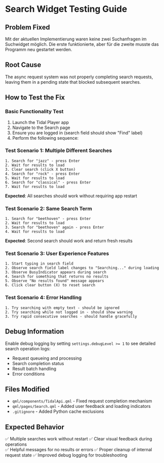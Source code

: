 # Search Widget Testing Guide

## Problem Fixed
Mit der aktuellen Implementierung waren keine zwei Suchanfragen im Suchwidget möglich. Die erste funktionierte, aber für die zweite musste das Programm neu gestartet werden.

## Root Cause
The async request system was not properly completing search requests, leaving them in a pending state that blocked subsequent searches.

## How to Test the Fix

### Basic Functionality Test
1. Launch the Tidal Player app
2. Navigate to the Search page  
3. Ensure you are logged in (search field should show "Find" label)
4. Perform the following sequence:

### Test Scenario 1: Multiple Different Searches
```
1. Search for "jazz" - press Enter
2. Wait for results to load
3. Clear search (click X button)
4. Search for "rock" - press Enter  
5. Wait for results to load
6. Search for "classical" - press Enter
7. Wait for results to load
```
**Expected**: All searches should work without requiring app restart

### Test Scenario 2: Same Search Term
```
1. Search for "beethoven" - press Enter
2. Wait for results to load
3. Search for "beethoven" again - press Enter
4. Wait for results to load
```
**Expected**: Second search should work and return fresh results

### Test Scenario 3: User Experience Features
```
1. Start typing in search field
2. Observe search field label changes to "Searching..." during loading
3. Observe BusyIndicator appears during search
4. Search for something that returns no results
5. Observe "No results found" message appears
6. Click clear button (X) to reset search
```

### Test Scenario 4: Error Handling
```
1. Try searching with empty text - should be ignored
2. Try searching while not logged in - should show warning
3. Try rapid consecutive searches - should handle gracefully
```

## Debug Information
Enable debug logging by setting `settings.debugLevel >= 1` to see detailed search operation logs:
- Request queueing and processing
- Search completion status
- Result batch handling
- Error conditions

## Files Modified
- `qml/components/TidalApi.qml` - Fixed request completion mechanism
- `qml/pages/Search.qml` - Added user feedback and loading indicators
- `.gitignore` - Added Python cache exclusions

## Expected Behavior
✅ Multiple searches work without restart
✅ Clear visual feedback during operations  
✅ Helpful messages for no results or errors
✅ Proper cleanup of internal request state
✅ Improved debug logging for troubleshooting